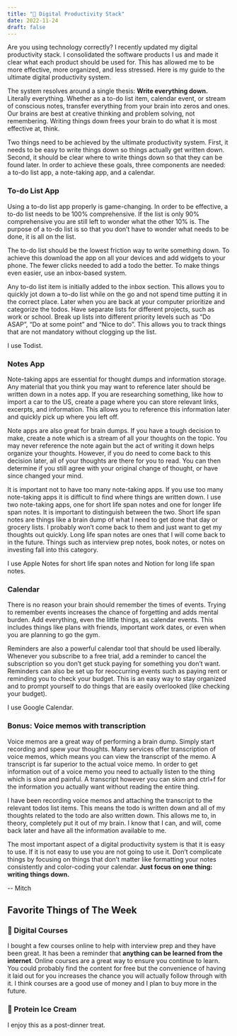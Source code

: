```yaml
---
title: "🧮 Digital Productivity Stack"
date: 2022-11-24
draft: false
---
```


Are you using technology correctly? I recently updated my digital productivity stack. I consolidated the software products I us and made it clear what each product should be used for. This has allowed me to be more effective, more organized, and less stressed. Here is my guide to the ultimate digital productivity system.

The system resolves around a single thesis: **Write everything down.** Literally everything. Whether as a to-do list item, calendar event, or stream of conscious notes, transfer everything from your brain into zeros and ones. Our brains are best at creative thinking and problem solving, not remembering. Writing things down frees your brain to do what it is most effective at, think.

Two things need to be achieved by the ultimate productivity system. First, it needs to be easy to write things down so things actually get written down. Second, it should be clear where to write things down so that they can be found later. In order to achieve these goals, three components are needed: a to-do list app, a note-taking app, and a calendar.

### To-do List App

Using a to-do list app properly is game-changing. In order to be effective, a to-do list needs to be 100% comprehensive. If the list is only 90% comprehensive you are still left to wonder what the other 10% is. The purpose of a to-do list is so that you don’t have to wonder what needs to be done, it is all on the list.

The to-do list should be the lowest friction way to write something down. To achieve this download the app on all your devices and add widgets to your phone. The fewer clicks needed to add a todo the better. To make things even easier, use an inbox-based system.

Any to-do list item is initially added to the inbox section. This allows you to quickly jot down a to-do list while on the go and not spend time putting it in the correct place. Later when you are back at your computer prioritize and categorize the todos. Have separate lists for different projects, such as work or school. Break up lists into different priority levels such as “Do ASAP”, “Do at some point” and “Nice to do”. This allows you to track things that are not mandatory without clogging up the list.

I use Todist.

### Notes App

Note-taking apps are essential for thought dumps and information storage. Any material that you think you may want to reference later should be written down in a notes app. If you are researching something, like how to import a car to the US, create a page where you can store relevant links, excerpts, and information. This allows you to reference this information later and quickly pick up where you left off.

Note apps are also great for brain dumps. If you have a tough decision to make, create a note which is a stream of all your thoughts on the topic. You may never reference the note again but the act of writing it down helps organize your thoughts. However, if you do need to come back to this decision later, all of your thoughts are there for you to read. You can then determine if you still agree with your original change of thought, or have since changed your mind.

It is important not to have too many note-taking apps. If you use too many note-taking apps it is difficult to find where things are written down. I use two note-taking apps, one for short life span notes and one for longer life span notes. It is important to distinguish between the two. Short life span notes are things like a brain dump of what I need to get done that day or grocery lists. I probably won’t come back to them and just want to get my thoughts out quickly. Long life span notes are ones that I will come back to in the future. Things such as interview prep notes, book notes, or notes on investing fall into this category.

I use Apple Notes for short life span notes and Notion for long life span notes.

### Calendar

There is no reason your brain should remember the times of events. Trying to remember events increases the chance of forgetting and adds mental burden. Add everything, even the little things, as calendar events. This includes things like plans with friends, important work dates, or even when you are planning to go the gym.

Reminders are also a powerful calendar tool that should be used liberally. Whenever you subscribe to a free trial, add a reminder to cancel the subscription so you don’t get stuck paying for something you don’t want. Reminders can also be set up for reoccurring events such as paying rent or reminding you to check your budget. This is an easy way to stay organized and to prompt yourself to do things that are easily overlooked (like checking your budget).

I use Google Calendar.

### Bonus: Voice memos with transcription

Voice memos are a great way of performing a brain dump. Simply start recording and spew your thoughts. Many services offer transcription of voice memos, which means you can view the transcript of the memo. A transcript is far superior to the actual voice memo. In order to get information out of a voice memo you need to actually listen to the thing which is slow and painful. A transcript however you can skim and ctrl+f for the information you actually want without reading the entire thing.

I have been recording voice memos and attaching the transcript to the relevant todos list items. This means the todo is written down and all of my thoughts related to the todo are also written down. This allows me to, in theory, completely put it out of my brain. I know that I can, and will, come back later and have all the information available to me.

The most important aspect of a digital productivity system is that it is easy to use. If it is not easy to use you are not going to use it. Don’t complicate things by focusing on things that don’t matter like formatting your notes consistently and color-coding your calendar. **Just focus on one thing: writing things down.**

-- Mitch

## Favorite Things of The Week

### 🏫 Digital Courses

I bought a few courses online to help with interview prep and they have been great. It has been a reminder that **anything can be learned from the internet**. Online courses are a great way to ensure you continue to learn. You could probably find the content for free but the convenience of having it laid out for you increases the chance you will actually follow through with it. I think courses are a good use of money and I plan to buy more in the future.

### 🍨 Protein Ice Cream

I enjoy this as a post-dinner treat.
